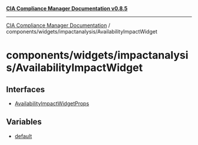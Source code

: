 [**CIA Compliance Manager Documentation v0.8.5**](../../../../README.md)

***

[CIA Compliance Manager Documentation](../../../../modules.md) / components/widgets/impactanalysis/AvailabilityImpactWidget

# components/widgets/impactanalysis/AvailabilityImpactWidget

## Interfaces

- [AvailabilityImpactWidgetProps](interfaces/AvailabilityImpactWidgetProps.md)

## Variables

- [default](variables/default.md)
